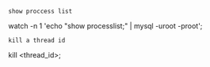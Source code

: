 `show proccess list`

watch -n 1 'echo "show processlist;" | mysql -uroot -proot';

`kill a thread id`

kill <thread_id>;
